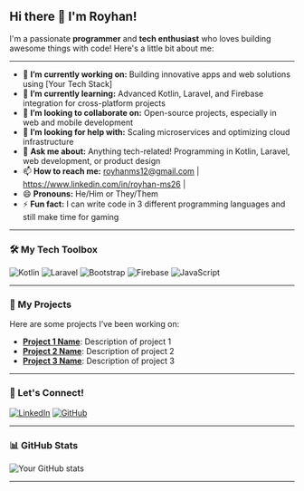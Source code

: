 ## Hi there 👋 I'm Royhan!

I'm a passionate **programmer** and **tech enthusiast** who loves building awesome things with code! Here's a little bit about me:

---

- 🔭 **I’m currently working on:** Building innovative apps and web solutions using [Your Tech Stack]
- 🌱 **I’m currently learning:** Advanced Kotlin, Laravel, and Firebase integration for cross-platform projects
- 👯 **I’m looking to collaborate on:** Open-source projects, especially in web and mobile development
- 🤔 **I’m looking for help with:** Scaling microservices and optimizing cloud infrastructure
- 💬 **Ask me about:** Anything tech-related! Programming in Kotlin, Laravel, web development, or product design
- 📫 **How to reach me:** royhanms12@gmail.com | https://www.linkedin.com/in/royhan-ms26 |
- 😄 **Pronouns:** He/Him or They/Them
- ⚡ **Fun fact:** I can write code in 3 different programming languages and still make time for gaming
---

### 🛠️ My Tech Toolbox

![Kotlin](https://img.shields.io/badge/Kotlin-%230095D5.svg?style=for-the-badge&logo=kotlin&logoColor=white)
![Laravel](https://img.shields.io/badge/Laravel-%23FF2D20.svg?style=for-the-badge&logo=laravel&logoColor=white)
![Bootstrap](https://img.shields.io/badge/Bootstrap-%23563D7C.svg?style=for-the-badge&logo=bootstrap&logoColor=white)
![Firebase](https://img.shields.io/badge/Firebase-%23FFCA28.svg?style=for-the-badge&logo=firebase&logoColor=white)
![JavaScript](https://img.shields.io/badge/JavaScript-%23323330.svg?style=for-the-badge&logo=javascript&logoColor=%23F7DF1E)

---

### 🚀 My Projects
Here are some projects I’ve been working on:

- **[Project 1 Name](#)**: Description of project 1
- **[Project 2 Name](#)**: Description of project 2
- **[Project 3 Name](#)**: Description of project 3

---

### 🔗 Let's Connect!

[![LinkedIn](https://img.shields.io/badge/LinkedIn-%230077B5.svg?style=for-the-badge&logo=linkedin&logoColor=white)](https://www.linkedin.com/in/royhan-ms26/)
[![GitHub](https://img.shields.io/badge/GitHub-%23121011.svg?style=for-the-badge&logo=github&logoColor=white)](https://github.com/rYmS26/)

---

### 📊 GitHub Stats

![Your GitHub stats](https://github-readme-stats.vercel.app/api?username=rYmS26&show_icons=true&theme=tokyonight)

---


